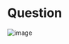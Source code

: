 # Question
![image](https://github.com/user-attachments/assets/2e6c88bf-87c7-4edf-a06a-b0bec2c9130c)
